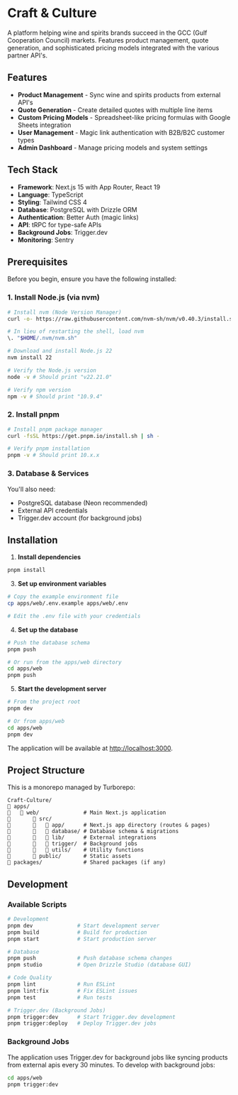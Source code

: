 # Craft & Culture

A platform helping wine and spirits brands succeed in the GCC (Gulf Cooperation Council) markets. Features product management, quote generation, and sophisticated pricing models integrated with the various partner API's.

## Features

- **Product Management** - Sync wine and spirits products from external API's
- **Quote Generation** - Create detailed quotes with multiple line items
- **Custom Pricing Models** - Spreadsheet-like pricing formulas with Google Sheets integration
- **User Management** - Magic link authentication with B2B/B2C customer types
- **Admin Dashboard** - Manage pricing models and system settings

## Tech Stack

- **Framework**: Next.js 15 with App Router, React 19
- **Language**: TypeScript
- **Styling**: Tailwind CSS 4
- **Database**: PostgreSQL with Drizzle ORM
- **Authentication**: Better Auth (magic links)
- **API**: tRPC for type-safe APIs
- **Background Jobs**: Trigger.dev
- **Monitoring**: Sentry

## Prerequisites

Before you begin, ensure you have the following installed:

### 1. Install Node.js (via nvm)

```bash
# Install nvm (Node Version Manager)
curl -o- https://raw.githubusercontent.com/nvm-sh/nvm/v0.40.3/install.sh | bash

# In lieu of restarting the shell, load nvm
\. "$HOME/.nvm/nvm.sh"

# Download and install Node.js 22
nvm install 22

# Verify the Node.js version
node -v # Should print "v22.21.0"

# Verify npm version
npm -v # Should print "10.9.4"
```

### 2. Install pnpm

```bash
# Install pnpm package manager
curl -fsSL https://get.pnpm.io/install.sh | sh -

# Verify pnpm installation
pnpm -v # Should print 10.x.x
```

### 3. Database & Services

You'll also need:

- PostgreSQL database (Neon recommended)
- External API credentials
- Trigger.dev account (for background jobs)

## Installation

1. **Install dependencies**

```bash
pnpm install
```

3. **Set up environment variables**

```bash
# Copy the example environment file
cp apps/web/.env.example apps/web/.env

# Edit the .env file with your credentials
```

4. **Set up the database**

```bash
# Push the database schema
pnpm push

# Or run from the apps/web directory
cd apps/web
pnpm push
```

5. **Start the development server**

```bash
# From the project root
pnpm dev

# Or from apps/web
cd apps/web
pnpm dev
```

The application will be available at [http://localhost:3000](http://localhost:3000).

## Project Structure

This is a monorepo managed by Turborepo:

```
Craft-Culture/
   apps/
      web/              # Main Next.js application
          src/
             app/      # Next.js app directory (routes & pages)
             database/ # Database schema & migrations
             lib/      # External integrations
             trigger/  # Background jobs
             utils/    # Utility functions
          public/       # Static assets
   packages/             # Shared packages (if any)
```

## Development

### Available Scripts

```bash
# Development
pnpm dev              # Start development server
pnpm build            # Build for production
pnpm start            # Start production server

# Database
pnpm push             # Push database schema changes
pnpm studio           # Open Drizzle Studio (database GUI)

# Code Quality
pnpm lint             # Run ESLint
pnpm lint:fix         # Fix ESLint issues
pnpm test             # Run tests

# Trigger.dev (Background Jobs)
pnpm trigger:dev      # Start Trigger.dev development
pnpm trigger:deploy   # Deploy Trigger.dev jobs
```

### Background Jobs

The application uses Trigger.dev for background jobs like syncing products from external apis every 30 minutes. To develop with background jobs:

```bash
cd apps/web
pnpm trigger:dev
```
